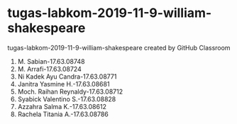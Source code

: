 # tugas-labkom-2019-11-9-william-shakespeare
tugas-labkom-2019-11-9-william-shakespeare created by GitHub Classroom
1. M. Sabian-17.63.08748
2. M. Arrafi-17.63.08724
3. Ni Kadek Ayu Candra-17.63.08771
4. Janitra Yasmine H.-17.63.08681
5. Moch. Raihan Reynaldy-17.63.08712
6. Syabick Valentino S.-17.63.08828
7. Azzahra Salma K.-17.63.08612
8. Rachela Titania A.-17.63.08786
